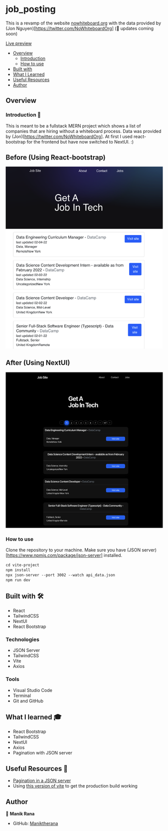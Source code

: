 # job_posting

This is a revamp of the website [nowhiteboard.org](nowhiteboard.org) with the data provided by (Jon Nguyen)[https://twitter.com/NoWhiteboardOrg] (🚧 updates coming soon)

[Live preview](https://enigmatic-fortress-06258.herokuapp.com/)

- [Overview](#overview)
  - [Introduction](#introduction)
  - [How to use](#how-to-use)
- [Built with](#built-with)
- [What I Learned](#what-i-learned)
- [Useful Resources](#useful-resources)
- [Author](#author)

## Overview 

### Introduction 👋

This is meant to be a fullstack MERN project which shows a list of companies that are hiring without a whiteboard process. Data was provided by (Jon)[https://twitter.com/NoWhiteboardOrg]. At first I used react-bootstrap for the frontend but have now switched to NextUI. :)

## Before (Using React-bootstrap)

![React Bootstrap](./bootstrap.PNG)

## After (Using NextUI)

![NextUI](./nextui.PNG)


### How to use

Clone the repository to your machine. Make sure you have (JSON server)[https://www.npmjs.com/package/json-server] installed.

```
cd vite-project
npm install
npx json-server --port 3002 --watch api_data.json
npm run dev
```

## Built with 🛠

* React
* TailwindCSS
* NextUI
* React Bootstrap

### Technologies

* JSON Server
* TailwindCSS
* Vite
* Axios

### Tools

* Visual Studio Code
* Terminal
* Git and GitHub

## What I learned 🎓

* React Bootstrap
* TailwindCSS
* NextUI
* Axios
* Pagination with JSON server

## Useful Resources 📖

* [Pagination in a JSON server](https://joshgoestoflatiron.medium.com/february-10-pagination-in-a-json-server-api-with-the-link-header-dea63eb0a835)
* Using [this version of vite](https://github.com/vitejs/vite/issues/6537) to get the production build working

## Author

👤 **Manik Rana**
* GitHub: [Maniktherana](https://github.com/Maniktherana)
